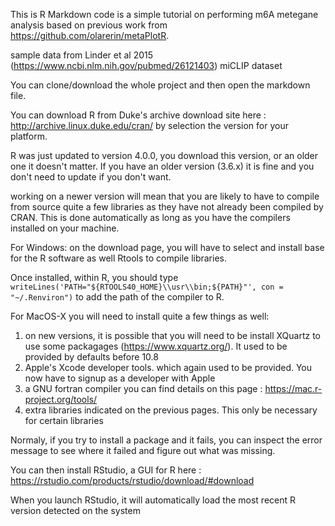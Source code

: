 This is R Markdown code is a simple tutorial on performing m6A metegane analysis based on previous work from https://github.com/olarerin/metaPlotR.

sample data from Linder et al 2015 (https://www.ncbi.nlm.nih.gov/pubmed/26121403) miCLIP dataset

You can clone/download the whole project and then open the markdown file.

You can download R from Duke's archive download site here : http://archive.linux.duke.edu/cran/ by selection the version for your platform.

R was just updated to version 4.0.0, you download this version, or an older one it doesn't matter.
If you have an older version (3.6.x) it is fine and you don't need to update if you don't want. 

working on a newer version will mean that you are likely to have to compile from source quite a few libraries as they have not already been compiled by CRAN. This is done automatically as long as you have the compilers installed on your machine.

For Windows: on the download page, you will have to select and install base for the R software as well Rtools to compile libraries.

Once installed, within R, you should type `writeLines('PATH="${RTOOLS40_HOME}\\usr\\bin;${PATH}"', con = "~/.Renviron")` to add the path of the compiler to R. 

For MacOS-X you will need to install quite a few things as well:
  1. on new versions, it is possible that you will need to be install XQuartz to use some packagages (https://www.xquartz.org/). It used to be provided by defaults before 10.8
  2. Apple's Xcode developer tools. which again used to be provided. You now have to signup as a developer with Apple
  3. a GNU fortran compiler
you can find details on this page : https://mac.r-project.org/tools/ 
  4. extra libraries indicated on the previous pages. This only be necessary for certain libraries
  
  Normaly, if you try to install a package and it fails, you can inspect the error message to see where it failed and figure out what was missing.


You can then install RStudio, a GUI for R here : https://rstudio.com/products/rstudio/download/#download

When you launch RStudio, it will automatically load the most recent R version detected on the system
